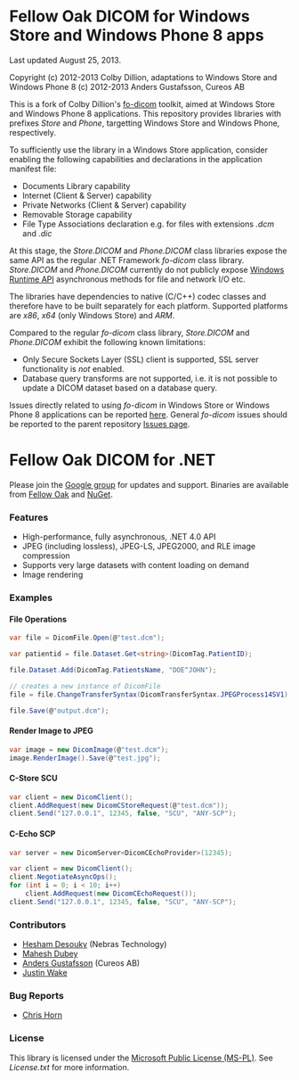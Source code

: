# Fellow Oak DICOM for Windows Store and Windows Phone 8 apps

Last updated August 25, 2013.

Copyright (c) 2012-2013 Colby Dillion, adaptations to Windows Store and Windows Phone 8 (c) 2012-2013 Anders Gustafsson, Cureos AB

This is a fork of Colby Dillion's [fo-dicom](https://github.com/rcd/fo-dicom) toolkit, aimed at Windows Store and Windows Phone 8 applications. This repository provides libraries with prefixes *Store* and *Phone*, targetting Windows Store and Windows Phone, respectively.

To sufficiently use the library in a Windows Store application, consider enabling the following capabilities and declarations in the application manifest file:
* Documents Library capability
* Internet (Client & Server) capability
* Private Networks (Client & Server) capability
* Removable Storage capability
* File Type Associations declaration e.g. for files with extensions *.dcm* and *.dic*

At this stage, the *Store.DICOM* and *Phone.DICOM* class libraries expose the same API as the regular .NET Framework *fo-dicom* class library. *Store.DICOM* and *Phone.DICOM* currently do not publicly expose 
[Windows Runtime API](http://msdn.microsoft.com/en-us/library/windows/apps/br211377.aspx) asynchronous methods for file and network I/O etc. 

The libraries have dependencies to native (C/C++) codec classes and therefore have to be built separately for each platform. Supported platforms are *x86*, *x64* (only Windows Store) and *ARM*.

Compared to the regular *fo-dicom* class library, *Store.DICOM* and *Phone.DICOM* exhibit the following known limitations:
* Only Secure Sockets Layer (SSL) client is supported, SSL server functionality is *not* enabled.
* Database query transforms are not supported, i.e. it is not possible to update a DICOM dataset based on a database query.

Issues directly related to using *fo-dicom* in Windows Store or Windows Phone 8 applications can be reported [here](https://github.com/cureos/fo-dicom/issues). 
General *fo-dicom* issues should be reported to the parent repository [Issues page](https://github.com/rcd/fo-dicom/issues).


# Fellow Oak DICOM for .NET

Please join the [Google group](http://groups.google.com/group/fo-dicom) for updates and support. Binaries are available from [Fellow Oak](http://www.fellowoak.com/binaries/) and [NuGet](http://www.nuget.org/packages/fo-dicom).

### Features
* High-performance, fully asynchronous, .NET 4.0 API
* JPEG (including lossless), JPEG-LS, JPEG2000, and RLE image compression
* Supports very large datasets with content loading on demand
* Image rendering

### Examples

#### File Operations
```csharp
var file = DicomFile.Open(@"test.dcm");

var patientid = file.Dataset.Get<string>(DicomTag.PatientID);

file.Dataset.Add(DicomTag.PatientsName, "DOE^JOHN");

// creates a new instance of DicomFile
file = file.ChangeTransferSyntax(DicomTransferSyntax.JPEGProcess14SV1);

file.Save(@"output.dcm");
```

#### Render Image to JPEG
```csharp
var image = new DicomImage(@"test.dcm");
image.RenderImage().Save(@"test.jpg");
```

#### C-Store SCU
```csharp
var client = new DicomClient();
client.AddRequest(new DicomCStoreRequest(@"test.dcm"));
client.Send("127.0.0.1", 12345, false, "SCU", "ANY-SCP");
```

#### C-Echo SCP
```csharp
var server = new DicomServer<DicomCEchoProvider>(12345);

var client = new DicomClient();
client.NegotiateAsyncOps();
for (int i = 0; i < 10; i++)
    client.AddRequest(new DicomCEchoRequest());
client.Send("127.0.0.1", 12345, false, "SCU", "ANY-SCP");
```

### Contributors
* [Hesham Desouky](https://github.com/hdesouky) (Nebras Technology)
* [Mahesh Dubey](https://github.com/mdubey82)
* [Anders Gustafsson](https://github.com/cureos) (Cureos AB)
* [Justin Wake](https://github.com/jwake)

### Bug Reports
* [Chris Horn](https://github.com/GMZ)

### License
This library is licensed under the [Microsoft Public License (MS-PL)](http://opensource.org/licenses/MS-PL). See _License.txt_ for more information.
